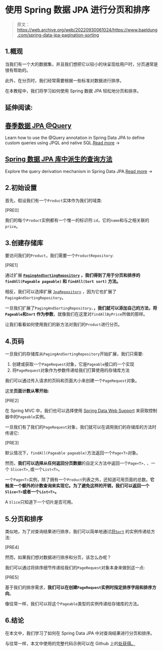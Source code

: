 # 使用 Spring 数据 JPA 进行分页和排序

> 原文：<https://web.archive.org/web/20220930061024/https://www.baeldung.com/spring-data-jpa-pagination-sorting>

## 1.概观

当我们有一个大的数据集，并且我们想把它以较小的块呈现给用户时，分页通常是很有帮助的。

此外，在分页时，我们经常需要根据一些标准对数据进行排序。

在本教程中，我们将学习如何使用 Spring 数据 JPA 轻松地分页和排序。

## 延伸阅读:

## [春季数据 JPA @Query](/web/20221129015157/https://www.baeldung.com/spring-data-jpa-query)

Learn how to use the @Query annotation in Spring Data JPA to define custom queries using JPQL and native SQL.[Read more](/web/20221129015157/https://www.baeldung.com/spring-data-jpa-query) →

## [Spring 数据 JPA 库中派生的查询方法](/web/20221129015157/https://www.baeldung.com/spring-data-derived-queries)

Explore the query derivation mechanism in Spring Data JPA.[Read more](/web/20221129015157/https://www.baeldung.com/spring-data-derived-queries) →

## 2.初始设置

首先，假设我们有一个`Product`实体作为我们的域类:

[PRE0]

我们的每个`Product`实例都有一个惟一的标识符:`id`，它的`name`和与之相关联的`price`。

## 3.创建存储库

要访问我们的`Product`，我们需要一个`ProductRepository`:

[PRE1]

通过扩展 **[`PagingAndSortingRepository`](https://web.archive.org/web/20221129015157/https://docs.spring.io/spring-data/data-commons/docs/current/api/org/springframework/data/repository/PagingAndSortingRepository.html) ，我们得到了用于分页和排序的`findAll(Pageable pageable)` 和 `findAll(Sort sort)` 方法。**

相反，我们可以选择扩展 [`JpaRepository`](/web/20221129015157/https://www.baeldung.com/spring-data-repositories) ，因为它也扩展了`PagingAndSortingRepository`。

一旦我们扩展了`PagingAndSortingRepository`、**，我们就可以添加自己的方法，将`Pageable`和`Sort` 作为参数**，就像我们在这里对`findAllByPrice`所做的那样。

让我们看看如何使用我们的新方法对我们的`Product`进行分页。

## 4.页码

一旦我们的存储库从`PagingAndSortingRepository`开始扩展，我们只需要:

1.  创建或获取一个`PageRequest`对象，它是`Pageable`接口的一个实现
2.  将`PageRequest`对象作为参数传递给我们打算使用的存储库方法

我们可以通过传入请求的页码和页面大小来创建一个`PageRequest`对象。

这里**页面计数从零开始:**

[PRE2]

在 Spring MVC 中，我们也可以选择使用 [Spring Data Web Support](https://web.archive.org/web/20221129015157/https://docs.spring.io/spring-data/jpa/docs/current/reference/html/#core.web) 来获取控制器中的`Pageable`实例。

一旦我们有了我们的`PageRequest`对象，我们就可以在调用我们的存储库的方法时传递它:

[PRE3]

默认情况下，`findAll(Pageable pageable)`方法返回一个`Page<T>`对象。

然而，**我们可以选择从任何返回分页数据**的自定义方法中返回一个`Page<T>,` 、一个 `Slice<T>,`或一个`List<T>`。

一个`Page<T>`实例，除了拥有一个`Product`列表之外，还知道可用页面的总数。**它触发一个额外的计数查询来实现它。为了避免这样的开销，我们可以返回一个`Slice<T>`或者一个`List<T>`。**

A `Slice`只知道下一个切片是否可用。

## 5.分页和排序

类似地，为了对查询结果进行排序，我们可以简单地通过[将`Sort`](/web/20221129015157/https://www.baeldung.com/spring-data-sorting) 的实例传递给方法:

[PRE4]

然而，如果我们想对数据进行排序和分页，该怎么办呢？

我们可以通过将排序细节传递给我们的`PageRequest`对象本身来做到这一点:

[PRE5]

基于我们的排序需求，**我们可以在创建`PageRequest`实例时指定排序字段和排序方向**。

像往常一样，我们可以将这个`Pageable`类型的实例传递给存储库的方法。

## 6.结论

在本文中，我们学习了如何在 Spring Data JPA 中对查询结果进行分页和排序。

与往常一样，本文中使用的完整代码示例可以在 Github 上的[处获得。](https://web.archive.org/web/20221129015157/https://github.com/eugenp/tutorials/tree/master/persistence-modules/spring-data-jpa-enterprise-2)